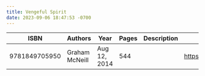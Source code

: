 ```yaml
---
title: Vengeful Spirit
date: 2023-09-06 18:47:53 -0700
---
```


| ISBN        | Authors      | Year    | Pages    | Description    | URL   |
| ----------- | ------------ | ------- | -------- | -------------- | ----- |
| 9781849705950  | Graham McNeill| Aug 12, 2014| 544| |https://openlibrary.org/books/OL31841852M/Vengeful_Spirit|    